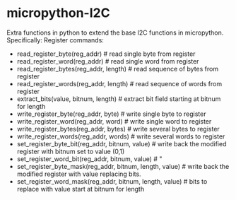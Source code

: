 micropython-I2C
===============

Extra functions in python to extend the base I2C functions in micropython.
Specifically:
Register commands:
 - read_register_byte(reg_addr)           # read single byte from register
 - read_register_word(reg_addr)           # read single word from register
 - read_register_bytes(reg_addr, length)  # read sequence of bytes from register
 - read_register_words(reg_addr, length)  # read sequence of words from register
 - extract_bits(value, bitnum, length)    # extract bit field starting at bitnum for length
 - write_register_byte(reg_addr, byte)    # write single byte to register
 - write_register_word(reg_addr, word)    # write single word to register
 - write_register_bytes(reg_addr, bytes)  # write several bytes to register
 - write_register_words(reg_addr, words)  # write several words to register
 - set_register_byte_bit(reg_addr, bitnum, value)          # write back the modified register with bitnum set to value (0,1)
 - set_register_word_bit(reg_addr, bitnum, value)          #  "
 - set_register_byte_mask(reg_addr, bitnum, length, value) # write back the modified register with value replacing bits.
 - set_register_word_mask(reg_addr, bitnum, length, value) #  bits to replace with value start at bitnum for length